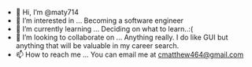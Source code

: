 - 👋 Hi, I’m @maty714
- 👀 I’m interested in ... Becoming a software engineer
- 🌱 I’m currently learning ... Deciding on what to learn..:(
- 💞️ I’m looking to collaborate on ... Anything really. I do like GUI but anything that will be valuable in my career search.
- 📫 How to reach me ... You can email me at cmatthew464@gmail.com

<!---
maty714/maty714 is a ✨ special ✨ repository because its `README.md` (this file) appears on your GitHub profile.
You can click the Preview link to take a look at your changes.
--->
